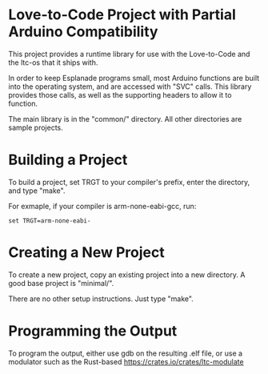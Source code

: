 Love-to-Code Project with Partial Arduino Compatibility
=======================================================

This project provides a runtime library for use with the Love-to-Code and
the ltc-os that it ships with.

In order to keep Esplanade programs small, most Arduino functions are built
into the operating system, and are accessed with "SVC" calls.  This library
provides those calls, as well as the supporting headers to allow it to
function.

The main library is in the "common/" directory.  All other directories are
sample projects.


Building a Project
==================

To build a project, set TRGT to your compiler's prefix, enter the directory,
and type "make".

For exmaple, if your compiler is arm-none-eabi-gcc, run:

    set TRGT=arm-none-eabi-


Creating a New Project
======================

To create a new project, copy an existing project into a new directory.  A
good base project is "minimal/".

There are no other setup instructions.  Just type "make".


Programming the Output
======================

To program the output, either use gdb on the resulting .elf file, or use a
modulator such as the Rust-based https://crates.io/crates/ltc-modulate
